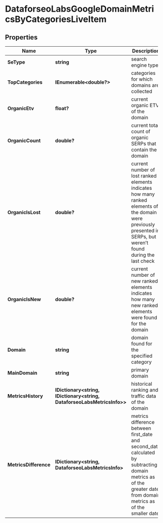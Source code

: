 # DataforseoLabsGoogleDomainMetricsByCategoriesLiveItem


## Properties

| Name | Type | Description | Notes |
|------------ | ------------- | ------------- | -------------|
**SeType** | **string** | search engine type |[optional]|
**TopCategories** | **IEnumerable<double?>** | categories for which domains are collected |[optional]|
**OrganicEtv** | **float?** | current organic ETV of the domain |[optional]|
**OrganicCount** | **double?** | current total count of organic SERPs that contain the domain |[optional]|
**OrganicIsLost** | **double?** | current number of lost ranked elements<br>indicates how many ranked elements of the domain were previously presented in SERPs, but weren’t found during the last check |[optional]|
**OrganicIsNew** | **double?** | current number of new ranked elements<br>indicates how many new ranked elements were found for the domain |[optional]|
**Domain** | **string** | domain found for the specified category |[optional]|
**MainDomain** | **string** | primary domain |[optional]|
**MetricsHistory** | **IDictionary<string, IDictionary<string, DataforseoLabsMetricsInfo>>** | historical ranking and traffic data of the domain |[optional]|
**MetricsDifference** | **IDictionary<string, DataforseoLabsMetricsInfo>** | metrics difference between first_date and second_date<br>calculated by subtracting domain metrics as of the greater date from domain metrics as of the smaller date |[optional]|